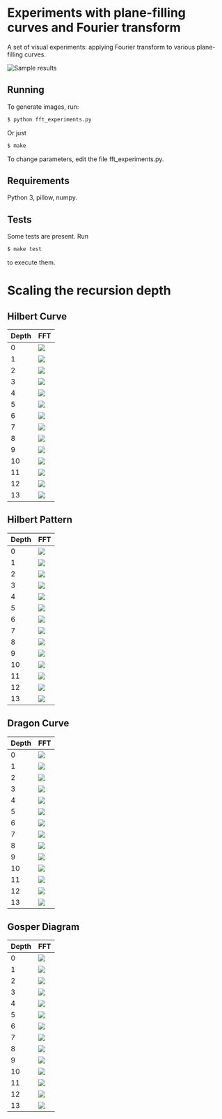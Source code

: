 Experiments with plane-filling curves and Fourier transform
===========================================================

A set of visual experiments: applying Fourier transform to various plane-filling curves.

![Sample results](media/curves-fft-sample.png)

Running
-------

To generate images, run:
```` sh
$ python fft_experiments.py
````
Or just
```` sh
$ make
````

To change parameters, edit the file fft_experiments.py.


Requirements
------------

Python 3, pillow, numpy.


Tests
-----
Some tests are present. Run
```` sh
$ make test
````
to execute them.


# Scaling the recursion depth

## Hilbert Curve

Depth  | FFT
-------|--------------
0      | ![](media/fft-inverted-hilbert-curve-order-0.png)
1      | ![](media/fft-inverted-hilbert-curve-order-1.png)
2      | ![](media/fft-inverted-hilbert-curve-order-2.png)
3      | ![](media/fft-inverted-hilbert-curve-order-3.png)
4      | ![](media/fft-inverted-hilbert-curve-order-4.png)
5      | ![](media/fft-inverted-hilbert-curve-order-5.png)
6      | ![](media/fft-inverted-hilbert-curve-order-6.png)
7      | ![](media/fft-inverted-hilbert-curve-order-7.png)
8      | ![](media/fft-inverted-hilbert-curve-order-8.png)
9      | ![](media/fft-inverted-hilbert-curve-order-9.png)
10     | ![](media/fft-inverted-hilbert-curve-order-10.png)
11     | ![](media/fft-inverted-hilbert-curve-order-11.png)
12     | ![](media/fft-inverted-hilbert-curve-order-12.png)
13     | ![](media/fft-inverted-hilbert-curve-order-13.png)

## Hilbert Pattern

Depth  | FFT
-------|--------------
0      | ![](media/fft-inverted-hilbert-pattern-order-0.png)
1      | ![](media/fft-inverted-hilbert-pattern-order-1.png)
2      | ![](media/fft-inverted-hilbert-pattern-order-2.png)
3      | ![](media/fft-inverted-hilbert-pattern-order-3.png)
4      | ![](media/fft-inverted-hilbert-pattern-order-4.png)
5      | ![](media/fft-inverted-hilbert-pattern-order-5.png)
6      | ![](media/fft-inverted-hilbert-pattern-order-6.png)
7      | ![](media/fft-inverted-hilbert-pattern-order-7.png)
8      | ![](media/fft-inverted-hilbert-pattern-order-8.png)
9      | ![](media/fft-inverted-hilbert-pattern-order-9.png)
10     | ![](media/fft-inverted-hilbert-pattern-order-10.png)
11     | ![](media/fft-inverted-hilbert-pattern-order-11.png)
12     | ![](media/fft-inverted-hilbert-pattern-order-12.png)
13     | ![](media/fft-inverted-hilbert-pattern-order-13.png)

## Dragon Curve

Depth  | FFT
-------|--------------
0      | ![](media/fft-dragon-diagram-0.png)
1      | ![](media/fft-dragon-diagram-1.png)
2      | ![](media/fft-dragon-diagram-2.png)
3      | ![](media/fft-dragon-diagram-3.png)
4      | ![](media/fft-dragon-diagram-4.png)
5      | ![](media/fft-dragon-diagram-5.png)
6      | ![](media/fft-dragon-diagram-6.png)
7      | ![](media/fft-dragon-diagram-7.png)
8      | ![](media/fft-dragon-diagram-8.png)
9      | ![](media/fft-dragon-diagram-9.png)
10     | ![](media/fft-dragon-diagram-10.png)
11     | ![](media/fft-dragon-diagram-11.png)
12     | ![](media/fft-dragon-diagram-12.png)
13     | ![](media/fft-dragon-diagram-13.png)

## Gosper Diagram

Depth  | FFT
-------|--------------
0      | ![](media/fft-gosper-diagram-0.png)
1      | ![](media/fft-gosper-diagram-1.png)
2      | ![](media/fft-gosper-diagram-2.png)
3      | ![](media/fft-gosper-diagram-3.png)
4      | ![](media/fft-gosper-diagram-4.png)
5      | ![](media/fft-gosper-diagram-5.png)
6      | ![](media/fft-gosper-diagram-6.png)
7      | ![](media/fft-gosper-diagram-7.png)
8      | ![](media/fft-gosper-diagram-8.png)
9      | ![](media/fft-gosper-diagram-9.png)
10     | ![](media/fft-gosper-diagram-10.png)
11     | ![](media/fft-gosper-diagram-11.png)
12     | ![](media/fft-gosper-diagram-12.png)
13     | ![](media/fft-gosper-diagram-13.png)
